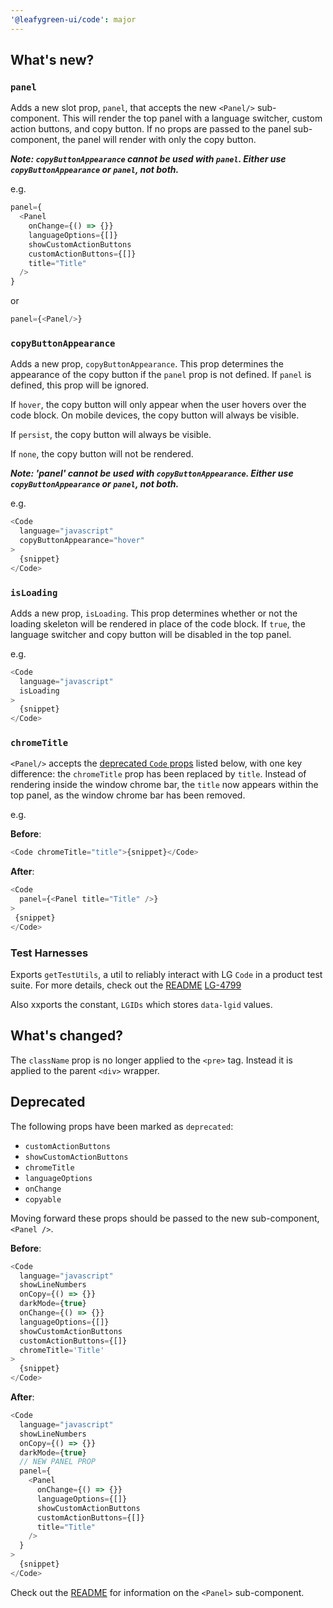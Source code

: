 ```yaml
---
'@leafygreen-ui/code': major
---
```


## What's new?

### `panel`

Adds a new slot prop, `panel`, that accepts the new `<Panel/>` sub-component. This will render the top panel with a language switcher, custom action buttons, and copy button. If no props are passed to the panel sub-component, the panel will render with only the copy button. 

**_Note: `copyButtonAppearance` cannot be used with `panel`. Either use `copyButtonAppearance` or `panel`, not both._**

e.g.

```js
panel={
  <Panel
    onChange={() => {}}
    languageOptions={[]}
    showCustomActionButtons
    customActionButtons={[]}
    title="Title"
  />
}
```
or
```js
panel={<Panel/>}
```

### `copyButtonAppearance`
Adds a new prop, `copyButtonAppearance`. This prop determines the appearance of the copy button if the `panel` prop is not defined. If `panel` is defined, this prop will be ignored. 

If `hover`, the copy button will only appear when the user hovers over the code block. On mobile devices, the copy button will always be visible. 

If `persist`, the copy button will always be visible. 

If `none`, the copy button will not be rendered.

**_Note: 'panel' cannot be used with `copyButtonAppearance`. Either use `copyButtonAppearance` or `panel`, not both._**

e.g.

```js
<Code
  language="javascript"
  copyButtonAppearance="hover"
>
  {snippet}
</Code>
```

### `isLoading`
Adds a new prop, `isLoading`. This prop determines whether or not the loading skeleton will be rendered in place of the code block. If `true`, the language switcher and copy button will be disabled in the top panel.

e.g.

```js
<Code
  language="javascript"
  isLoading
>
  {snippet}
</Code>
```


### `chromeTitle`

`<Panel/>` accepts the [deprecated `Code` props](https://github.com/mongodb/leafygreen-ui/tree/main/packages/code#deprecated) listed below, with one key difference: the `chromeTitle` prop has been replaced by `title`. Instead of rendering inside the window chrome bar, the `title` now appears within the top panel, as the window chrome bar has been removed.

e.g.

**Before**:
```js
<Code chromeTitle="title">{snippet}</Code>
```

**After**:
```js
<Code 
  panel={<Panel title="Title" />}
>
 {snippet}
</Code>
```

### Test Harnesses
Exports `getTestUtils`, a util to reliably interact with LG `Code` in a product test suite. For more details, check out the [README](https://github.com/mongodb/leafygreen-ui/tree/main/packages/code#test-harnesses) [LG-4799](https://jira.mongodb.org/browse/LG-4799)

Also xxports the constant, `LGIDs` which stores `data-lgid` values.


## What's changed?

The `className` prop is no longer applied to the `<pre>` tag. Instead it is applied to the parent `<div>` wrapper.


## Deprecated

The following props have been marked as `deprecated`:
- `customActionButtons`
- `showCustomActionButtons`
- `chromeTitle`
- `languageOptions`
- `onChange`
- `copyable`

Moving forward these props should be passed to the new sub-component, `<Panel />`.

**Before**:
```js
<Code
  language="javascript"
  showLineNumbers
  onCopy={() => {}}
  darkMode={true}
  onChange={() => {}}
  languageOptions={[]}
  showCustomActionButtons
  customActionButtons={[]}
  chromeTitle='Title'
>
  {snippet}
</Code>
```

**After**:
```js
<Code
  language="javascript"
  showLineNumbers
  onCopy={() => {}}
  darkMode={true}
  // NEW PANEL PROP
  panel={
    <Panel
      onChange={() => {}}
      languageOptions={[]}
      showCustomActionButtons
      customActionButtons={[]}
      title="Title"
    />
  }
>
  {snippet}
</Code>
```

Check out the [README](https://github.com/mongodb/leafygreen-ui/tree/main/packages/code#panel) for information on the `<Panel>` sub-component.